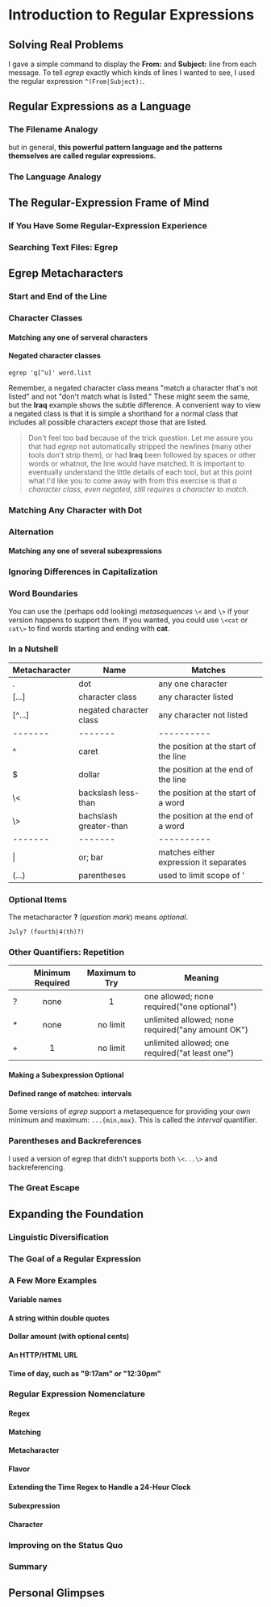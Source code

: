 # Introduction to Regular Expressions

## Solving Real Problems

I gave a simple command to display the **From:** and **Subject:** line from each message. To tell *egrep* exactly which kinds of lines I wanted to see, I used the regular expression `^(From|Subject):`.

## Regular Expressions as a Language

### The Filename Analogy

but in general, **this powerful pattern language and the patterns themselves are called regular expressions.**

### The Language Analogy

## The Regular-Expression Frame of Mind

### If You Have Some Regular-Expression Experience

### Searching Text Files: Egrep

## Egrep Metacharacters

### Start and End of the Line

### Character Classes

#### Matching any one of serveral characters

#### Negated character classes

`egrep 'q[^u]' word.list`

Remember, a negated character class means "match a character that's not listed" and not "don't match what is listed." These might seem the same, but the **Iraq** example shows the subtle difference. A convenient way to view a negated class is that it is simple a shorthand for a normal class that includes all possible characters *except* those that are listed.

> Don't feel too bad because of the trick question. Let me assure you that had *egrep* not automatically stripped the newlines (many other tools don't strip them), or had **Iraq** been followed by spaces or other words or whatnot, the line would have matched. It is important to eventually understand the little details of each tool, but at this point what I'd like you to come away with from this exercise is that *a character class, even negated, still requires a character to match.*

### Matching Any Character with Dot

### Alternation

#### Matching any one of several subexpressions

### Ignoring Differences in Capitalization

### Word Boundaries

You can use the (perhaps odd looking) *metasequences* `\<` and `\>` if your version happens to support them.
If you wanted, you could use `\<cat` or `cat\>` to find words starting and ending with **cat**.



### In a Nutshell

|Metacharacter  | Name      | Matches   |
| ------        |  ----     | -----     |
| .             | dot       | any one character |
| \[\.\.\.\]         | character class | any character listed |
| \[^\.\.\.\]        | negated character class | any character not listed |
| ------- | ------- | ---------- |
| ^       | caret   | the position at the start of the line |
| $       | dollar  | the position at the end of the line |
| \\\<    | backslash less-than | the position at the start of a word |
| \\\>    | bachslash greater-than | the position at the end of a word |
| ------- | ------- | ---------- |
| \|      | or; bar | matches either expression it separates |
| \(\.\.\.\) | parentheses | used to limit scope of '|', plus additional uses yet to be discussed |


### Optional Items

The metacharacter **?** (*question mark*) means *optional*.

`July? (fourth|4(th)?)`

### Other Quantifiers: Repetition

|    | Minimum Required | Maximum to Try | Meaning |
|:---:| :----:        | :-------:       | ------  |
| ?  | none    | 1    | one allowed; none required("one optional") |
| *  | none    | no limit | unlimited allowed; none required("any amount OK") |
| +  | 1 | no limit | unlimited allowed; one required("at least one") |


#### Making a Subexpression Optional

#### Defined range of matches: intervals

Some versions of *egrep* support a metasequence for providing your own minimum and maximum: `...{min,max}`. This is called the *interval* quantifier.

### Parentheses and Backreferences

I used a version of egrep that didn't supports both `\<...\>` and backreferencing.


### The Great Escape

## Expanding the Foundation

### Linguistic Diversification

### The Goal of a Regular Expression

### A Few More Examples

#### Variable names


#### A string within double quotes

#### Dollar amount (with optional cents)

#### An HTTP/HTML URL

#### Time of day, such as "9:17am" or "12:30pm"

### Regular Expression Nomenclature

#### Regex

#### Matching

#### Metacharacter

#### Flavor

#### Extending the Time Regex to Handle a 24-Hour Clock

#### Subexpression

#### Character

### Improving on the Status Quo

### Summary

## Personal Glimpses




